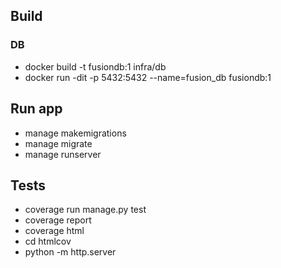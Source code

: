 

## Build
### DB
 - docker build -t fusiondb:1 infra/db
 - docker run -dit -p 5432:5432 --name=fusion_db fusiondb:1

## Run app
 - manage makemigrations
 - manage migrate
 - manage runserver
 
 ## Tests
  - coverage run manage.py test
  - coverage report
  - coverage html
  - cd htmlcov
  - python -m http.server